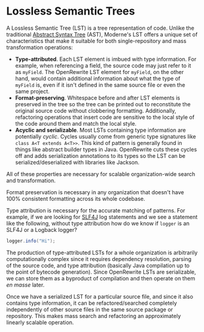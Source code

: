 # Lossless Semantic Trees

A Lossless Semantic Tree (LST) is a tree representation of code. Unlike the traditional [Abstract Syntax Tree](https://en.wikipedia.org/wiki/Abstract\_syntax\_tree) (AST), Moderne's LST offers a unique set of characteristics that make it suitable for both single-repository and mass transformation operations:

* **Type-attributed**. Each LST element is imbued with type information. For example, when referencing a field, the source code may just refer to it as `myField`. The OpenRewrite LST element for `myField`, on the other hand, would contain additional information about what the type of `myField` is, even if it isn't defined in the same source file or even the same project.
* **Format-preserving**. Whitespace before and after LST elements is preserved in the tree so the tree can be printed out to reconstitute the original source code without clobbering formatting. Additionally, refactoring operations that insert code are sensitive to the local style of the code around them and match the local style.
* **Acyclic and serializable**. Most LSTs containing type information are potentially _cyclic_. Cycles usually come from generic type signatures like `class A<T extends A<T>>`. This kind of pattern is generally found in things like abstract builder types in Java. OpenRewrite cuts these cycles off and adds serialization annotations to its types so the LST can be serialized/deserialized with libraries like Jackson.

All of these properties are necessary for scalable organization-wide search and transformation.

Format preservation is necessary in any organization that doesn't have 100% consistent formatting across its whole codebase.

Type attribution is necessary for the accurate matching of patterns. For example, if we are looking for [SLF4J](http://www.slf4j.org/) log statements and we see a statement like the following, without type attribution how do we know if `logger` is an SLF4J or a Logback logger?

```java
logger.info("Hi");
```

The production of type-attributed LSTs for a whole organization is arbitrarily computationally complex since it requires dependency resolution, parsing of the source code, and type attribution (basically Java compilation up to the point of bytecode generation). Since OpenRewrite LSTs are serializable, we can store them as a byproduct of compilation and then operate on them _en masse_ later.

Once we have a serialized LST for a particular source file, and since it also contains type information, it can be refactored/searched completely independently of other source files in the same source package or repository. This makes mass search and refactoring an approximately linearly scalable operation.
